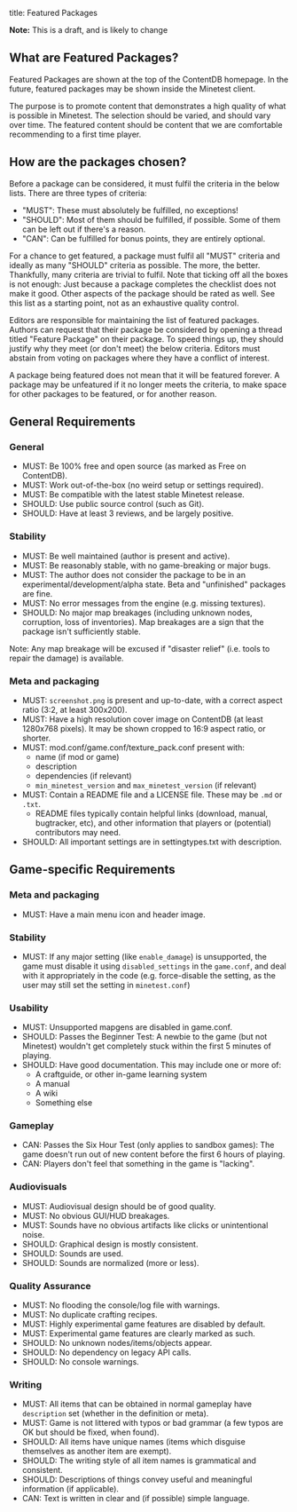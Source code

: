 title: Featured Packages

<p class="alert alert-warning">
	<b>Note:</b> This is a draft, and is likely to change
</p>

## What are Featured Packages?

Featured Packages are shown at the top of the ContentDB homepage. In the future,
featured packages may be shown inside the Minetest client.

The purpose is to promote content that demonstrates a high quality of what is
possible in Minetest. The selection should be varied, and should vary over time.
The featured content should be content that we are comfortable recommending to
a first time player.

## How are the packages chosen?

Before a package can be considered, it must fulfil the criteria in the below lists.
There are three types of criteria:

* "MUST": These must absolutely be fulfilled, no exceptions!
* "SHOULD": Most of them should be fulfilled, if possible. Some of them can be
  left out if there's a reason.
* "CAN": Can be fulfilled for bonus points, they are entirely optional.

For a chance to get featured, a package must fulfil all "MUST" criteria and
ideally as many "SHOULD" criteria as possible. The more, the better. Thankfully,
many criteria are trivial to fulfil. Note that ticking off all the boxes is not
enough: Just because a package completes the checklist does not make it good.
Other aspects of the package should be rated as well. See this list as a
starting point, not as an exhaustive quality control.

Editors are responsible for maintaining the list of featured packages. Authors
can request that their package be considered by opening a thread titled
"Feature Package" on their package. To speed things up, they should justify
why they meet (or don't meet) the below criteria. Editors must abstain from
voting on packages where they have a conflict of interest.

A package being featured does not mean that it will be featured forever. A
package may be unfeatured if it no longer meets the criteria, to make space for
other packages to be featured, or for another reason.

## General Requirements

### General

* MUST: Be 100% free and open source (as marked as Free on ContentDB).
* MUST: Work out-of-the-box (no weird setup or settings required).
* MUST: Be compatible with the latest stable Minetest release.
* SHOULD: Use public source control (such as Git).
* SHOULD: Have at least 3 reviews, and be largely positive.

### Stability

* MUST: Be well maintained (author is present and active).
* MUST: Be reasonably stable, with no game-breaking or major bugs.
* MUST: The author does not consider the package to be in an
  experimental/development/alpha state. Beta and "unfinished" packages are fine.
* MUST: No error messages from the engine (e.g. missing textures).
* SHOULD: No major map breakages (including unknown nodes, corruption, loss of inventories).
  Map breakages are a sign that the package isn't sufficiently stable.

Note: Any map breakage will be excused if "disaster relief" (i.e. tools to repair the damage)
is available.

### Meta and packaging

* MUST: `screenshot.png` is present and up-to-date, with a correct aspect ratio (3:2, at least 300x200).
* MUST: Have a high resolution cover image on ContentDB (at least 1280x768 pixels).
  It may be shown cropped to 16:9 aspect ratio, or shorter.
* MUST: mod.conf/game.conf/texture_pack.conf present with:
    * name (if mod or game)
    * description
    * dependencies (if relevant)
    * `min_minetest_version` and `max_minetest_version` (if relevant)
* MUST: Contain a README file and a LICENSE file. These may be `.md` or `.txt`.
    * README files typically contain helpful links (download, manual, bugtracker, etc), and other
      information that players or (potential) contributors may need.
* SHOULD: All important settings are in settingtypes.txt with description.

## Game-specific Requirements

### Meta and packaging

* MUST: Have a main menu icon and header image.

### Stability

* MUST: If any major setting (like `enable_damage`) is unsupported, the game must disable it
  using `disabled_settings` in the `game.conf`, and deal with it appropriately in the code
  (e.g. force-disable the setting, as the user may still set the setting in `minetest.conf`)

### Usability

* MUST: Unsupported mapgens are disabled in game.conf.
* SHOULD: Passes the Beginner Test: A newbie to the game (but not Minetest) wouldn't get completely
  stuck within the first 5 minutes of playing.
* SHOULD: Have good documentation. This may include one or more of:
    * A craftguide, or other in-game learning system
    * A manual
    * A wiki
    * Something else

### Gameplay

* CAN: Passes the Six Hour Test (only applies to sandbox games): The game doesn't run out of new
  content before the first 6 hours of playing.
* CAN: Players don't feel that something in the game is "lacking".

### Audiovisuals

* MUST: Audiovisual design should be of good quality.
* MUST: No obvious GUI/HUD breakages.
* MUST: Sounds have no obvious artifacts like clicks or unintentional noise.
* SHOULD: Graphical design is mostly consistent.
* SHOULD: Sounds are used.
* SHOULD: Sounds are normalized (more or less).

### Quality Assurance

* MUST: No flooding the console/log file with warnings.
* MUST: No duplicate crafting recipes.
* MUST: Highly experimental game features are disabled by default.
* MUST: Experimental game features are clearly marked as such.
* SHOULD: No unknown nodes/items/objects appear.
* SHOULD: No dependency on legacy API calls.
* SHOULD: No console warnings.

### Writing

* MUST: All items that can be obtained in normal gameplay have `description` set (whether in the definition or meta).
* MUST: Game is not littered with typos or bad grammar (a few typos are OK but should be fixed, when found).
* SHOULD: All items have unique names (items which disguise themselves as another item are exempt).
* SHOULD: The writing style of all item names is grammatical and consistent.
* SHOULD: Descriptions of things convey useful and meaningful information (if applicable).
* CAN: Text is written in clear and (if possible) simple language.

